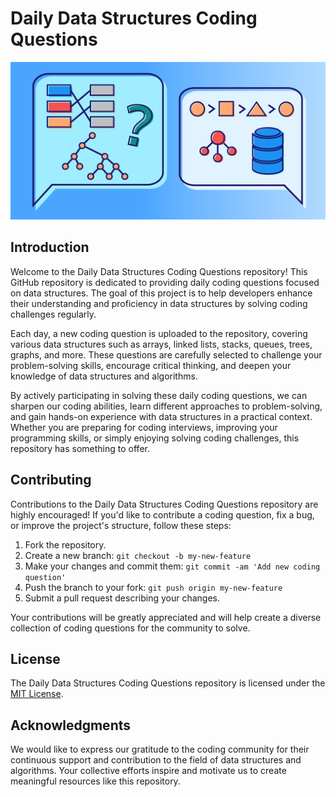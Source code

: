 # Daily Data Structures Coding Questions

![Daily Data Structures](images/dsaimg.png)

## Introduction

Welcome to the Daily Data Structures Coding Questions repository! This GitHub repository is dedicated to providing daily coding questions focused on data structures. The goal of this project is to help developers enhance their understanding and proficiency in data structures by solving coding challenges regularly.

Each day, a new coding question is uploaded to the repository, covering various data structures such as arrays, linked lists, stacks, queues, trees, graphs, and more. These questions are carefully selected to challenge your problem-solving skills, encourage critical thinking, and deepen your knowledge of data structures and algorithms.

By actively participating in solving these daily coding questions, we can sharpen our coding abilities, learn different approaches to problem-solving, and gain hands-on experience with data structures in a practical context. Whether you are preparing for coding interviews, improving your programming skills, or simply enjoying solving coding challenges, this repository has something to offer.

## Contributing

Contributions to the Daily Data Structures Coding Questions repository are highly encouraged! If you'd like to contribute a coding question, fix a bug, or improve the project's structure, follow these steps:

1. Fork the repository.
2. Create a new branch: `git checkout -b my-new-feature`
3. Make your changes and commit them: `git commit -am 'Add new coding question'`
4. Push the branch to your fork: `git push origin my-new-feature`
5. Submit a pull request describing your changes.

Your contributions will be greatly appreciated and will help create a diverse collection of coding questions for the community to solve.

## License

The Daily Data Structures Coding Questions repository is licensed under the [MIT License](LICENSE).

## Acknowledgments

We would like to express our gratitude to the coding community for their continuous support and contribution to the field of data structures and algorithms. Your collective efforts inspire and motivate us to create meaningful resources like this repository.
